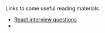 Links to some useful reading materials

- [React interview questions](https://github.com/sudheerj/reactjs-interview-questions)
- 

